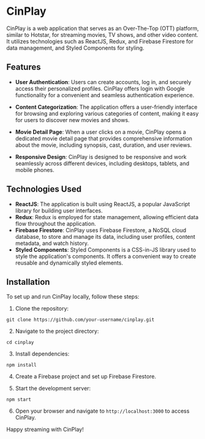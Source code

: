 # CinPlay

CinPlay is a web application that serves as an Over-The-Top (OTT) platform, similar to Hotstar, for streaming movies, TV shows, and other video content. It utilizes technologies such as ReactJS, Redux, and Firebase Firestore for data management, and Styled Components for styling.

## Features

- **User Authentication**: Users can create accounts, log in, and securely access their personalized profiles. CinPlay offers login with Google functionality for a convenient and seamless authentication experience.
- **Content Categorization**: The application offers a user-friendly interface for browsing and exploring various categories of content, making it easy for users to discover new movies and shows.
- **Movie Detail Page**: When a user clicks on a movie, CinPlay opens a dedicated movie detail page that provides comprehensive information about the movie, including synopsis, cast, duration, and user reviews.

- **Responsive Design**: CinPlay is designed to be responsive and work seamlessly across different devices, including desktops, tablets, and mobile phones.

## Technologies Used

- **ReactJS**: The application is built using ReactJS, a popular JavaScript library for building user interfaces.
- **Redux**: Redux is employed for state management, allowing efficient data flow throughout the application.
- **Firebase Firestore**: CinPlay uses Firebase Firestore, a NoSQL cloud database, to store and manage its data, including user profiles, content metadata, and watch history.
- **Styled Components**: Styled Components is a CSS-in-JS library used to style the application's components. It offers a convenient way to create reusable and dynamically styled elements.

## Installation

To set up and run CinPlay locally, follow these steps:

1. Clone the repository:

```
git clone https://github.com/your-username/cinplay.git
```

2. Navigate to the project directory:

```
cd cinplay
```

3. Install dependencies:

```
npm install
```

4. Create a Firebase project and set up Firebase Firestore.



5. Start the development server:

```
npm start
```

6. Open your browser and navigate to `http://localhost:3000` to access CinPlay.


Happy streaming with CinPlay!

